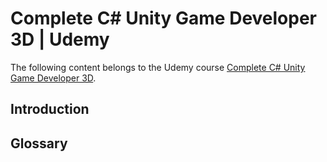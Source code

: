 # Complete C# Unity Game Developer 3D | Udemy
The following content belongs to the Udemy course [Complete C# Unity Game Developer 3D](https://www.udemy.com/course/unitycourse2/).

## Introduction

## Glossary
